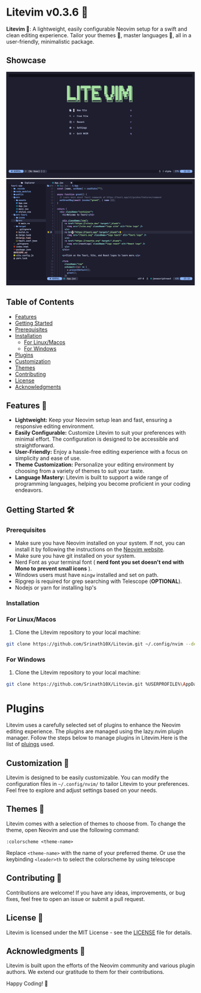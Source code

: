 # Litevim v0.3.6 🌿

**Litevim 🚀**: A lightweight, easily configurable Neovim setup for a swift and clean editing experience. Tailor your themes 🎨, master languages 🚀, all in a user-friendly, minimalistic package.

## Showcase

![Showcase1](./assets/showcase-1.png)
![Showcase2](./assets/showcase-2.png)

## Table of Contents

- [Features](#features-)
- [Getting Started](#getting-started-%EF%B8%8F)
- [Prerequisites](#prerequisites)
- [Installation](#installation)
  - [For Linux/Macos](#for-linuxmacos)
  - [For Windows](#for-windows)
- [Plugins](#plugins)
- [Customization](#customization-)
- [Themes](#themes-)
- [Contributing](#contributing-)
- [License](#license-)
- [Acknowledgments](#acknowledgments-)

## Features 🚀

- **Lightweight:** Keep your Neovim setup lean and fast, ensuring a responsive editing environment.
- **Easily Configurable:** Customize Litevim to suit your preferences with minimal effort. The configuration is designed to be accessible and straightforward.
- **User-Friendly:** Enjoy a hassle-free editing experience with a focus on simplicity and ease of use.
- **Theme Customization:** Personalize your editing environment by choosing from a variety of themes to suit your taste.
- **Language Mastery:** Litevim is built to support a wide range of programming languages, helping you become proficient in your coding endeavors.

## Getting Started 🛠️

### Prerequisites

- Make sure you have Neovim installed on your system. If not, you can install it by following the instructions on the [Neovim website](https://neovim.io/).
- Make sure you have git installed on your system.
- Nerd Font as your terminal font ( **nerd font you set doesn't end with Mono to prevent small icons** ).
- Windows users must have `mingw` installed and set on path.
- Ripgrep is required for grep searching with Telescope (**OPTIONAL**).
- Nodejs or yarn for installing lsp's

### Installation

### For Linux/Macos

1. Clone the Litevim repository to your local machine:

```bash
git clone https://github.com/Srinath10X/Litevim.git ~/.config/nvim --depth 1 && nvim
```

### For Windows

1. Clone the Litevim repository to your local machine:

```bash
git clone https://github.com/Srinath10X/Litevim.git %USERPROFILE%\AppData\Local\nvim --depth 1 && nvim
```

# Plugins

Litevim uses a carefully selected set of plugins to enhance the Neovim editing experience. The plugins are managed using the lazy.nvim plugin manager. Follow the steps below to manage plugins in Litevim.Here is the list of <a href="./docs/plugins.md">pluings</a> used.

## Customization 🎨

Litevim is designed to be easily customizable. You can modify the configuration files in `~/.config/nvim/` to tailor Litevim to your preferences. Feel free to explore and adjust settings based on your needs.

## Themes 🌈

Litevim comes with a selection of themes to choose from. To change the theme, open Neovim and use the following command:

```vim
:colorscheme <theme-name>
```

Replace `<theme-name>` with the name of your preferred theme.
Or use the keybinding `<leader>th` to select the colorscheme by using telescope

## Contributing 🤝

Contributions are welcome! If you have any ideas, improvements, or bug fixes, feel free to open an issue or submit a pull request.

## License 📝

Litevim is licensed under the MIT License - see the [LICENSE](LICENSE) file for details.

## Acknowledgments 🙏

Litevim is built upon the efforts of the Neovim community and various plugin authors. We extend our gratitude to them for their contributions.

Happy Coding! 🚀

